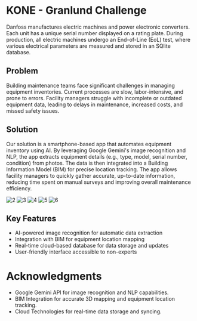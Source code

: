 # KONE - Granlund Challenge

Danfoss manufactures electric machines and power electronic converters. Each unit has a unique serial number displayed on a rating plate. During production, all electric machines undergo an End-of-Line (EoL) test, where various electrical parameters are measured and stored in an SQlite database.

## Problem
Building maintenance teams face significant challenges in managing equipment inventories. Current processes are slow, labor-intensive, and prone to errors. Facility managers struggle with incomplete or outdated equipment data, leading to delays in maintenance, increased costs, and missed safety issues.

## Solution
Our solution is a smartphone-based app that automates equipment inventory using AI. By leveraging Google Gemini's image recognition and NLP, the app extracts equipment details (e.g., type, model, serial number, condition) from photos. The data is then integrated into a Building Information Model (BIM) for precise location tracking. The app allows facility managers to quickly gather accurate, up-to-date information, reducing time spent on manual surveys and improving overall maintenance efficiency.

![2](https://github.com/user-attachments/assets/501026ff-7c85-4338-908e-25f667224cb9)
![3](https://github.com/user-attachments/assets/47aeade8-8243-4db3-aee9-d00296e4c39b)
![4](https://github.com/user-attachments/assets/79bd8ed2-4aeb-44ed-8f35-85a0bb2515d3)
![5](https://github.com/user-attachments/assets/6ea28aaf-eebf-47c7-847f-2ddd8f9511b3)
![6](https://github.com/user-attachments/assets/f46530d7-b71d-4272-b452-1599989e4ab1)


## Key Features
- AI-powered image recognition for automatic data extraction
- Integration with BIM for equipment location mapping
- Real-time cloud-based database for data storage and updates
- User-friendly interface accessible to non-experts

# Acknowledgments
- Google Gemini API for image recognition and NLP capabilities.
- BIM Integration for accurate 3D mapping and equipment location tracking.
- Cloud Technologies for real-time data storage and syncing.

